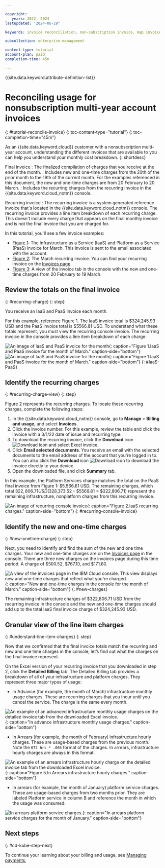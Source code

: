 ```yaml
---

copyright:
   years: 2022, 2024
lastupdated: "2024-08-29"

keywords: invoice reconciliation, non-subscription invoice, map invoice, map usage, one time charges, recurring invoice, recurring charges

subcollection: enterprise-management

content-type: tutorial
account-plan: paid
completion-time: 45m

---
```


{{site.data.keyword.attribute-definition-list}}


# Reconciling usage for nonsubscription multi-year account invoices
{: #tutorial-reconcile-invoice}
{: toc-content-type="tutorial"}
{: toc-completion-time="45m"}

As an {{site.data.keyword.cloud}} customer with a nonsubscription multi-year account, understanding the different invoices that are available to you can help you understand your monthly cost breakdown.
{: shortdesc}

Final invoice
:   The finalized compilation of charges that you receive at the end of the month.
:   Includes new and one-time charges from the 20th of the prior month to the 19th of the current month. For the examples referenced in this document, the new and one-time charges are from 20 February to 20 March.
:  Includes the recurring charges from the recurring invoice in the {{site.data.keyword.cloud_notm}} console.

Recurring invoice
:  The recurring invoice is a system generated reference invoice that's located in the {{site.data.keyword.cloud_notm}} console. The recurring invoice provides a line item breakdown of each recurring charge. This doesn't include every charge that appears on the final monthly invoice and is not the final invoice that you are charged for.

In this tutorial, you'll see a few invoice examples:

* [Figure 1](/docs/enterprise-management?topic=enterprise-management-tutorial-reconcile-invoice#recurring-charge): The Infrastructure as a Service (IaaS) and Platform as a Service (PaaS) invoice for March. This invoice is sent to the email associated with the account.
* [Figure 2](/docs/enterprise-management?topic=enterprise-management-tutorial-reconcile-invoice#recurring-charge-view): The March recurring invoice. You can find your recurring invoice on the [Invoices page](/billing/invoices).
* [Figure 3](/docs/enterprise-management?topic=enterprise-management-tutorial-reconcile-invoice#new-onetime-charge): A view of the invoice tab in the console with the new and one-time charges from 20 February to 19 March.

## Review the totals on the final invoice
{: #recurring-charge}
{: step}

You receive an IaaS and PaaS invoice each month.

For this example, reference Figure 1. The IaaS invoice total is $324,245.93 USD and the PaaS invoice total is $5566.81 USD. To understand what these totals represent, you must view the recurring console invoice. The recurring invoice in the console provides a line item breakdown of each charge.

![An image of IaaS and PaaS invoice for the month](images/official-march-invoice.png){: caption="Figure 1.IaaS and PaaS invoice for the month of March." caption-side="bottom"}
![An image of IaaS and PaaS invoice for the month](images/official-invoice-2.png){: caption="Figure 1.IaaS and PaaS invoice for the month of March." caption-side="bottom"}
{: #IaaS-PaaS}

## Identify the recurring charges
{: #recurring-charge-view}
{: step}

Figure 2 represents the recurring charges. To locate these recurring charges, complete the following steps:

1. In the {{site.data.keyword.cloud_notm}} console, go to **Manage** > **Billing and usage**, and select **Invoices**.
1. Click the invoice number. For this example, review the table and click the invoice with a 3/1/22 date of issue and recurring type.
1. To download the recurring invoice, click the **Download** icon ![Download icon](../icons/download.svg "Download") and select Excel invoice.
1. Click **Email selected documents**. You receive an email with the selected documents to the email address of the account that you're logged in to. You can also click the **Download** icon ![Download icon](../icons/download.svg "Download") to download the invoice directly to your device.
1. Open the downloaded file, and click **Summary** tab.

In this example, the Platform Services charge matches the total on the PaaS final invoice from Figure 1: $5,566.81 USD. The remaining charges, which total $322,806.71 USD ($328,373.52 - $5566.81 = $322,806.71) represent the remaining infrastructure, nonplatform charges from this recurring invoice.

![An image of recurring console invoice](images/Recurring-invoice.png){: caption="Figure 2.IaaS recurring charges." caption-side="bottom"}
{: #recurring-console-invoice}

## Identify the new and one-time charges
{: #new-onetime-charge}
{: step}

Next, you need to identify and find the sum of the new and one time charges. Your new and one-time charges are on the [Invoices page](/billing/invoices) in the console. There are three new charges on the invoices page during this time period: A charge of $500.52, $767.10, and $171.60.

![A view of the invoices page in the IBM Cloud console. This view displays new and one-time charges that reflect what you're charged.](images/example-invoice-console.png){: caption="New and one-time charges in the console for the month of March." caption-side="bottom"}
{: #new-charges}

The remaining infrastructure charges of $322,806.71 USD from the recurring invoice in the console and the new and one-time charges should add up to the total IaaS final invoice charge of $324,245.93 USD.

## Granular view of the line item charges
{: #understand-line-item-charges}
{: step}

Now that we confirmed that the final invoice totals match the recurring and new and one time charges in the console, let’s find out what the charges on the final invoice represent.

On the Excel version of your recurring invoice that you downloaded in step 2, click the **Detailed Billing** tab. The Detailed Billing tab provides a breakdown of all of your infrastructure and platform charges. They represent three major types of usage:

* In Advance (for example, the month of March) infrastructure monthly usage charges. These are recurring charges that you incur until you cancel the service. The charge is the same every month.

![An example of an advanced infrastructure monthly usage charges on the detailed invoice tab from the downloaded Excel invoice. ](images/advance-billing.png){: caption="In advance infrastructure monthly usage charges." caption-side="bottom"}

* In Arrears (for example, the month of February) infrastructure hourly charges. These are usage-based charges from the previous month. Note the `672 hrs * .066` format of the charges. In arrears, infrastructure hourly charges are always in this format.

![An example of an arrears infrastructure hourly charge on the detailed invoice tab from the downloaded Excel invoice.](images/arrears-hourly.png){: caption="Figure 5.In Arrears infrastructure hourly charges." caption-side="bottom"}

* In arrears (for example, the month of January) platform service charges. These are usage-based charges from two months prior. They are labeled Platform service in column B and reference the month in which the usage was consumed.

![In arrears platform service charges.](images/arrears-platform-service-charges.png){: caption="In arrears platform service charges for the month of January." caption-side="bottom"}

## Next steps
{: #cd-kube-step-next}

To continue your learning about your billing and usage, see [Managing payments](/docs/enterprise-management?topic=enterprise-management-linkedusage),
